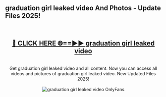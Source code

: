 <h2>graduation girl leaked video And Photos - Update Files 2025!</h2>
<br>
<div align="center">
<h2><a href="https://betterlinks.top/A2PfLJ" rel="nofollow">🔴 CLICK HERE 🌐==►► graduation girl leaked video</a></h2>
<br>
Get graduation girl leaked video and all content. Now you can access all videos and pictures of graduation girl leaked video. New Updated Files 2025!
<br>
<br>
<a href="https://betterlinks.top/A2PfLJ" rel="nofollow" data-target="animated-image.originalLink"><img src="https://i.imgur.com/dJHk4Zq.gif" alt="graduation girl leaked video OnlyFans" style="max-width: 100%; display: inline-block;" data-target="animated-image.originalImage"></a>
</div>
<br>